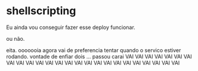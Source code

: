 # shellscripting
Eu ainda vou conseguir fazer esse deploy funcionar.

ou não.


eita.
ooooooia
agora vai
de preferencia tentar quando o servico estiver rodando.
vontade de enfiar dois ... 
passou
carai
VAI VAI VAI
VAI VAI VAI VAI
VAI VAI VAI VAI VAI
VAI VAI VAI VAI VAI VAI
VAI VAI VAI VAI VAI VAI VAI


